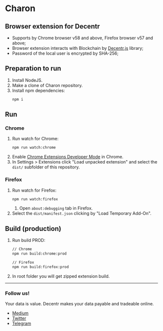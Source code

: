 # Charon
## Browser extension for Decentr
* Supports by Chrome browser v58 and above, Firefox browser v57 and above;
* Browser extension interacts with Blockchain by [Decentr.js](https://www.npmjs.com/package/decentr-js) library;
* Password of the local user is encrypted by SHA-256;

## Preparation to run
1. Install NodeJS.
1. Make a clone of Charon repository.
1. Install npm dependencies:
   ```bash
   npm i
   ```

## Run
### Chrome
1. Run watch for Chrome:
   ```bash
   npm run watch:chrome
   ```
1. Enable [Chrome Extensions Developer Mode](https://developer.chrome.com/extensions/faq#faq-dev-01) in Chrome.
1. In Settings > Extensions click "Load unpacked extension" and select the `dist/` subfolder of this repository.

### Firefox
1. Run watch for Firefox:
   ```bash
   npm run watch:firefox
   ```
   1. Open `about:debugging` tab in Firefox.
1. Select the `dist/manifest.json` clicking by "Load Temporary Add-On".

## Build (production)
1. Run build PROD:
   ```bash
   // Chrome
   npm run build:chrome:prod
   
   // Firefox
   npm run build:firefox:prod
   ```
1. In root folder you will get zipped extension build.

---

### Follow us!
Your data is value. Decentr makes your data payable and tradeable online.
* [Medium](https://medium.com/@DecentrNet)
* [Twitter](https://twitter.com/DecentrNet)
* [Telegram](https://t.me/DecentrNet)
